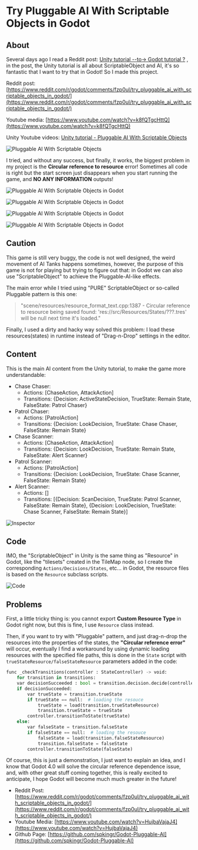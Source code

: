 # Try Pluggable AI With Scriptable Objects in Godot

## About

Several days ago I read a Reddit post: [Unity tutorial --to-> Godot tutorial ?](https://www.reddit.com/r/godot/comments/fo2y2u/unity_tutorial_to_godot_tutorial/) , in the post, the Unity tutorial is all about ScriptableObject and AI, it's so fantastic that I want to try that in Godot! So I made this project.

Reddit post: [https://www.reddit.com/r/godot/comments/fzp0ul/try_pluggable_ai_with_scriptable_objects_in_godot/](https://www.reddit.com/r/godot/comments/fzp0ul/try_pluggable_ai_with_scriptable_objects_in_godot/)

Youtube media: [https://www.youtube.com/watch?v=k8fQTgcHttQ](https://www.youtube.com/watch?v=k8fQTgcHttQ)

Unity Youtube videos: [Unity tutorial - Pluggable AI With Scriptable Objects](https://www.youtube.com/playlist?list=PLX2vGYjWbI0ROSj_B0_eir_VkHrEkd4pi)

![Pluggable AI With Scriptable Objects](./Images/Pluggable%20AI%20With%20Scriptable%20Objects.jpg)

I tried, and without any success, but finally, it works, the biggest problem in my project is the **Circular reference to resource** error!
Sometimes all code is right but the start screen just disappears when you start running the game, and **NO ANY INFORMATION** outputs!

![Pluggable AI With Scriptable Objects in Godot](./Images/Pluggable%20AI%20With%20Scriptable%20Objects%20in%20Godot%201.jpg)

![Pluggable AI With Scriptable Objects in Godot](./Images/Pluggable%20AI%20With%20Scriptable%20Objects%20in%20Godot%202.jpg)

![Pluggable AI With Scriptable Objects in Godot](./Images/Pluggable%20AI%20With%20Scriptable%20Objects%20in%20Godot%203.jpg)

![Pluggable AI With Scriptable Objects in Godot](./Images/Pluggable%20AI%20With%20Scriptable%20Objects%20in%20Godot%204.jpg)

## Caution

This game is still very buggy, the code is not well designed, the weird movement of AI Tanks happens sometimes, however, the purpose of this game is not for playing but trying to figure out that: in Godot we can also use "ScriptableObject" to achieve the Pluggable-AI-like effects.

The main error while I tried using "PURE" ScriptableObject or so-called Pluggable pattern is this one:

> "scene/resources/resource_format_text.cpp:1387 - Circular reference to resource being saved found: 'res://src/Resources/States/???.tres' will be null next time it's loaded."

Finally, I used a dirty and hacky way solved this problem: I load these resources(states) in runtime instead of "Drag-n-Drop" settings in the editor.

## Content

This is the main AI content from the Unity tutorial, to make the game more understandable:

- Chase Chaser:
  - Actions: [ChaseAction, AttackAction]
  - Transitions: {Decision: ActiveStateDecision, TrueState: Remain State, FalseState: Patrol Chaser}
- Patrol Chaser:
  - Actions: [PatrolAction]
  - Transitions: {Decision: LookDecision, TrueState: Chase Chaser, FalseState: Remain State}
- Chase Scanner:
  - Actions: [ChaseAction, AttackAction]
  - Transitions: {Decision: LookDecision, TrueState: Remain State, FalseState: Alert Scanner}
- Patrol Scanner:
  - Actions: [PatrolAction]
  - Transitions: {Decision: LookDecision, TrueState: Chase Scanner, FalseState: Remain State}
- Alert Scanner:
  - Actions: []
  - Transitions: [{Decision: ScanDecision, TrueState: Patrol Scanner, FalseState: Remain State}, {Decision: LookDecision, TrueState: Chase Scanner, FalseState: Remain State}]

![Inspector](./Images/godot0.jpg)

## Code

IMO, the "ScriptableObject" in Unity is the same thing as "Resource" in Godot, like the "tilesets" created in the TileMap node, so I create the corresponding `Actions/Decisions/States`, etc... in Godot, the resource files is based on the `Resource` subclass scripts.

![Code](./Images/godot1.jpg)

## Problems

First, a little tricky thing is: you cannot export **Custom Resource Type** in Godot right now, but this is fine, I use `Resource` class instead.

Then, if you want to try with "Pluggable" pattern, and just drag-n-drop the resources into the properties of the states, the **"Circular reference error"** will occur, eventually I find a workaround by using dynamic loading resources with the specified file paths, this is done in the `State` script with `trueStateResource/falseStateResource` parameters added in the code:

```python
func _checkTransitions(controller : StateController) -> void:
    for transition in transitions:
    var decisionSucceeded : bool = transition.decision.decide(controller)
    if decisionSucceeded:
        var trueState = transition.trueState
        if trueState == null:  # loading the resouce
            trueState = load(transition.trueStateResource)
            transition.trueState = trueState
        controller.transitionToState(trueState)
    else:
        var falseState = transition.falseState
        if falseState == null:  # loading the resouce
            falseState = load(transition.falseStateResource)
            transition.falseState = falseState
        controller.transitionToState(falseState)
```

Of course, this is just a demonstration, I just want to explain an idea, and I know that Godot 4.0 will solve the circular reference dependence issue, and, with other great stuff coming together, this is really excited to anticipate, I hope Godot will become much much greater in the future!

- Reddit Post: [https://www.reddit.com/r/godot/comments/fzp0ul/try_pluggable_ai_with_scriptable_objects_in_godot/](https://www.reddit.com/r/godot/comments/fzp0ul/try_pluggable_ai_with_scriptable_objects_in_godot/)
- Youtube Media: [https://www.youtube.com/watch?v=HujbaVajaJ4](https://www.youtube.com/watch?v=HujbaVajaJ4)
- Github Page: [https://github.com/spkingr/Godot-Pluggable-AI](https://github.com/spkingr/Godot-Pluggable-AI)
